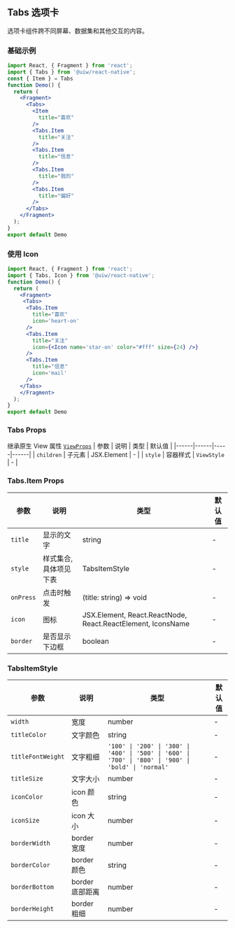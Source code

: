 Tabs 选项卡
---

选项卡组件跨不同屏幕、数据集和其他交互的内容。

<!-- ![](https://user-images.githubusercontent.com/57083007/146733908-4c795dc4-06cf-45cb-974e-cbbccff9732d.gif) -->
<!--rehype:style=zoom: 33%;float: right; margin-left: 15px;-->

### 基础示例

```jsx  mdx:preview
import React, { Fragment } from 'react';
import { Tabs } from '@uiw/react-native';
const { Item } = Tabs
function Demo() {
  return (
    <Fragment>
      <Tabs>
        <Item
          title="喜欢"
        />
        <Tabs.Item
          title="关注"
        />
        <Tabs.Item
          title="信息"
        />
        <Tabs.Item
          title="我的"
        />
        <Tabs.Item
          title="偏好"
        />
      </Tabs>
    </Fragment>
  );
}
export default Demo
```
### 使用 Icon

```jsx  mdx:preview
import React, { Fragment } from 'react';
import { Tabs, Icon } from '@uiw/react-native';
function Demo() {
  return (
    <Fragment>
     <Tabs>
      <Tabs.Item
        title="喜欢"
        icon='heart-on'
      />
      <Tabs.Item
        title="关注"
        icon={<Icon name='star-on' color="#fff" size={24} />}
      />
      <Tabs.Item
        title="信息"
        icon='mail'
      />
    </Tabs>
    </Fragment>
  );
}
export default Demo
```
### Tabs Props

继承原生 View 属性 [`ViewProps`](https://reactnative.dev/docs/view) 
| 参数 | 说明 | 类型 | 默认值 |
|------|------|-----|------|
| `children` | 子元素 | JSX.Element | - |
| `style` | 容器样式 | `ViewStyle` | - |

### Tabs.Item Props

| 参数 | 说明 | 类型 | 默认值 |
|------|------|-----|------|
| `title` | 显示的文字 | string | - |
| `style` | 样式集合,具体项见下表 | TabsItemStyle | - |
| `onPress` | 点击时触发 | (title: string) => void | - |
| `icon` | 图标 | JSX.Element, React.ReactNode, React.ReactElement, IconsName | - |
| `border` | 是否显示下边框 | boolean | - |

### TabsItemStyle
| 参数 | 说明 | 类型 | 默认值 |
|------|------|-----|------|
| `width` | 宽度 | number | - |
| `titleColor` | 文字颜色 | string | - |
| `titleFontWeight` | 文字粗细 |`'100' \| '200' \| '300' \| '400' \| '500' \| '600' \| '700' \| '800' \| '900' \| 'bold' \| 'normal'`| - |
| `titleSize` | 文字大小 | number | - |
| `iconColor` | icon 颜色 | string | - |
| `iconSize` | icon 大小 | number | - |
| `borderWidth` | border 宽度 | number | - |
| `borderColor` | border 颜色 | string | - |
| `borderBottom` | border 底部距离 | number | - |
| `borderHeight` | border 粗细 | number | - |


